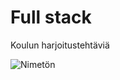 # Full stack
Koulun harjoitustehtäviä

![Nimetön](https://user-images.githubusercontent.com/59684493/215749709-4246a0aa-7154-4796-9469-930e619d6a67.jpg)
